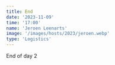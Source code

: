 ```yaml
---
title: End
date: '2023-11-09'
time: '17:00'
name: 'Jeroen Leenarts'
image: '/images/hosts/2023/jeroen.webp'
type: 'Logistics'
---
```


End of day 2